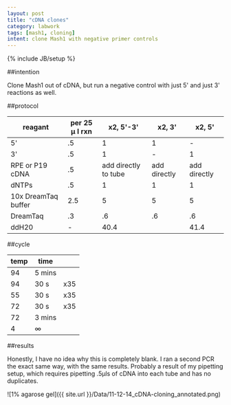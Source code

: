 ```yaml
---
layout: post
title: "cDNA clones"
category: labwork
tags: [mash1, cloning]
intent: clone Mash1 with negative primer controls
---
```

{% include JB/setup %}

##intention

Clone Mash1 out of cDNA, but run a negative control with just 5' and just 3' reactions as well.

##protocol

| reagant             | per 25 &#956; l  rxn | x2, 5'-3'            | x2, 3' | x2, 5' |
|---------------------|-------------------|----------------------|--------|--------|
| 5'                  | .5                | 1                    | 1      |  -     |
| 3'                  | .5                | 1                    |  -     | 1      |
| RPE or P19 cDNA     | .5                | add directly to tube |  add directly  |  add directly   |
| dNTPs               | .5                | 1                    | 1      | 1      |
| 10x DreamTaq buffer | 2.5               | 5                    | 5      | 5      |
| DreamTaq            | .3                | .6                   | .6     | .6     |
| ddH20               | -                 | 40.4                 |        | 41.4   |

##cycle

| temp | time    |     |
|------|---------|-----|
| 94   | 5 mins  |     |
| 94   | 30 s    | x35 |
| 55   | 30 s    | x35 |
| 72   | 30 s    | x35 |
| 72   | 3 mins  |     |
| 4    | &infin; |     |

##results

Honestly, I have no idea why this is completely blank. I ran a second PCR the exact same way, with the same results. Probably a result of my pipetting setup, which requires pipetting .5&#956;ls of cDNA into each tube and has no duplicates. 

![1% agarose gel]({{ site.url }}/Data/11-12-14_cDNA-cloning_annotated.png)




